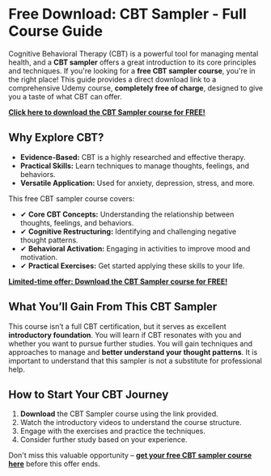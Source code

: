 # Free Download: CBT Sampler - Full Course Guide

Cognitive Behavioral Therapy (CBT) is a powerful tool for managing mental health, and a **CBT sampler** offers a great introduction to its core principles and techniques. If you're looking for a **free CBT sampler course**, you're in the right place! This guide provides a direct download link to a comprehensive Udemy course, **completely free of charge**, designed to give you a taste of what CBT can offer.

[**Click here to download the CBT Sampler course for FREE!**](https://udemywork.com/cbt-sampler)

## Why Explore CBT?

*   **Evidence-Based:** CBT is a highly researched and effective therapy.
*   **Practical Skills:** Learn techniques to manage thoughts, feelings, and behaviors.
*   **Versatile Application:** Used for anxiety, depression, stress, and more.

This free CBT sampler course covers:

*   ✔ **Core CBT Concepts:** Understanding the relationship between thoughts, feelings, and behaviors.
*   ✔ **Cognitive Restructuring:** Identifying and challenging negative thought patterns.
*   ✔ **Behavioral Activation:** Engaging in activities to improve mood and motivation.
*   ✔ **Practical Exercises:** Get started applying these skills to your life.

[**Limited-time offer: Download the CBT Sampler course for FREE!**](https://udemywork.com/cbt-sampler)

## What You’ll Gain From This CBT Sampler

This course isn’t a full CBT certification, but it serves as excellent **introductory foundation**. You will learn if CBT resonates with you and whether you want to pursue further studies. You will gain techniques and approaches to manage and **better understand your thought patterns**. It is important to understand that this sampler is not a substitute for professional help.

## How to Start Your CBT Journey

1.  **Download** the CBT Sampler course using the link provided.
2.  Watch the introductory videos to understand the course structure.
3.  Engage with the exercises and practice the techniques.
4.  Consider further study based on your experience.

Don't miss this valuable opportunity – **[get your free CBT sampler course here](https://udemywork.com/cbt-sampler)** before this offer ends.
